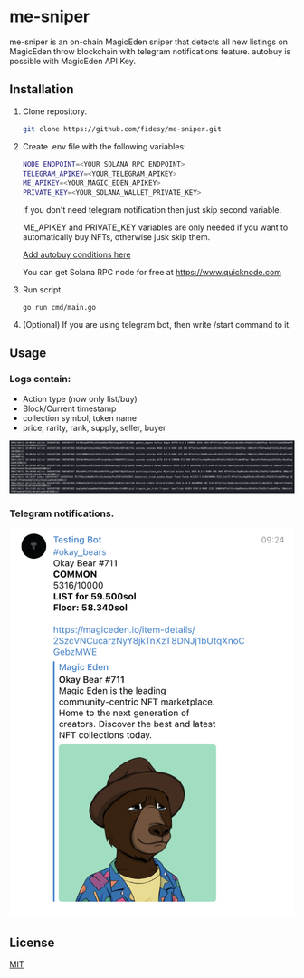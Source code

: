 # me-sniper

me-sniper is an on-chain MagicEden sniper that detects all new listings on MagicEden throw blockchain with telegram notifications feature. autobuy is possible with MagicEden API Key. 

## Installation

1. Clone repository.
    ```bash
    git clone https://github.com/fidesy/me-sniper.git
     ```
2. Create .env file with the following variables:

    ```bash
    NODE_ENDPOINT=<YOUR_SOLANA_RPC_ENDPOINT>
    TELEGRAM_APIKEY=<YOUR_TELEGRAM_APIKEY>
    ME_APIKEY=<YOUR_MAGIC_EDEN_APIKEY>
    PRIVATE_KEY=<YOUR_SOLANA_WALLET_PRIVATE_KEY>
    ```
    
    If you don't need telegram notification then just skip second variable.

    ME_APIKEY and PRIVATE_KEY variables are only needed if you want to automatically buy NFTs, otherwise jusk skip them.
    
    [Add autobuy conditions here]("https://github.com/fidesy/me-sniper/blob/main/pkg/sniper/sniper.go#L99")

    You can get Solana RPC node for free at https://www.quicknode.com
3. Run script
    ```bash
    go run cmd/main.go
    ```
4. (Optional) If you are using telegram bot, then write /start command to it.
## Usage

### Logs contain:

* Action type (now only list/buy)
* Block/Current timestamp
* collection symbol, token name
* price, rarity, rank, supply, seller, buyer

![](./data/logs.png)


### Telegram notifications.

![](./data/telegram.png)

## License
[MIT](https://choosealicense.com/licenses/mit/)